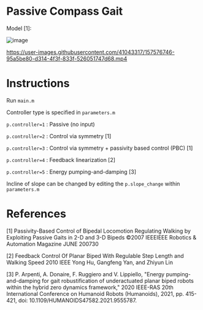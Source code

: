 # Passive Compass Gait

Model [1]:

![image](https://user-images.githubusercontent.com/41043317/157578449-d4a9d2d9-e5a4-4894-98c8-64f5dcb944f6.png)


https://user-images.githubusercontent.com/41043317/157576746-95a5be80-d314-4f3f-833f-526051747d68.mp4

# Instructions
Run `main.m`

Controller type is specified in `parameters.m`

`p.controller=1` : Passive (no input)

`p.controller=2` : Control via symmetry [1]

`p.controller=3` : Control via symmetry + passivity based control (PBC) [1]

`p.controller=4` : Feedback linearization [2]

`p.controller=5` : Energy pumping-and-damping [3]

Incline of slope can be changed by editing the `p.slope_change` within `parameters.m`

# References

[1] Passivity-Based Control of Bipedal Locomotion Regulating Walking by Exploiting Passive Gaits in 2-D and 3-D Bipeds ©2007 IEEEIEEE Robotics & Automation Magazine JUNE 200730

[2] Feedback Control Of Planar Biped With Regulable Step Length and Walking Speed 2010 IEEE Yong Hu, Gangfeng Yan, and Zhiyun Lin

[3] P. Arpenti, A. Donaire, F. Ruggiero and V. Lippiello, "Energy pumping-and-damping for gait robustification of underactuated planar biped robots within the hybrid zero dynamics framework," 2020 IEEE-RAS 20th International Conference on Humanoid Robots (Humanoids), 2021, pp. 415-421, doi: 10.1109/HUMANOIDS47582.2021.9555787.

